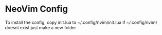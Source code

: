 # NeoVim Config

To install the config, copy init.lua to ~/.config/nvim/init.lua
if ~/.config/nvim/ doesnt exist just make a new folder
